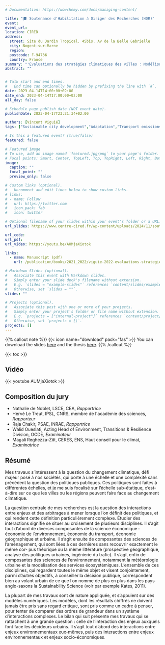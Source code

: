 ```yaml
---
# Documentation: https://wowchemy.com/docs/managing-content/

title: "🎓 Soutenance d'Habilitation à Diriger des Recherches (HDR)"
event: 
event_url:
location: CIRED
address:
  street: Site du Jardin Tropical, 45bis, Av de la Belle Gabrielle
  city: Nogent-sur-Marne
  region:
  postcode: F-94736
  country: France
summary: "'Évaluations des stratégies climatiques des villes : Modélisations des interactions complexes entre enjeux environnementaux et dynamiques économiques urbaines' *HDR soutenue le 14 avril 2023 au CIRED*"
abstract: ""


# Talk start and end times.
#   End time can optionally be hidden by prefixing the line with `#`.
date: 2023-04-14T14:00:00+02:00
date_end: 2023-04-14T17:00:00+02:00
all_day: false

# Schedule page publish date (NOT event date).
publishDate: 2023-04-17T23:21:34+02:00

authors: [Vincent Viguié]
tags: ["Sustainable city development","Adaptation","Transport emissions","Modelling city evolutions",]

# Is this a featured event? (true/false)
featured: false

# Featured image
# To use, add an image named `featured.jpg/png` to your page's folder. 
# Focal points: Smart, Center, TopLeft, Top, TopRight, Left, Right, BottomLeft, Bottom, BottomRight.
image:
  caption: ""
  focal_point: ""
  preview_only: false

# Custom links (optional).
#   Uncomment and edit lines below to show custom links.
# links:
# - name: Follow
#   url: https://twitter.com
#   icon_pack: fab
#   icon: twitter

# Optional filename of your slides within your event's folder or a URL.
url_slides: https://www.centre-cired.fr/wp-content/uploads/2024/11/soutenance-hdr.pdf

url_code:
url_pdf: 
url_video: https://youtu.be/AUMjaXiotok

links:
  - name: Manuscript (pdf)
    url: /publication/books/2021_2022/viguie-2022-evaluations-strategies-climatiques/

# Markdown Slides (optional).
#   Associate this event with Markdown slides.
#   Simply enter your slide deck's filename without extension.
#   E.g. `slides = "example-slides"` references `content/slides/example-slides.md`.
#   Otherwise, set `slides = ""`.
slides: ""

# Projects (optional).
#   Associate this post with one or more of your projects.
#   Simply enter your project's folder or file name without extension.
#   E.g. `projects = ["internal-project"]` references `content/project/deep-learning/index.md`.
#   Otherwise, set `projects = []`.
projects: []
---
```


{{% callout note %}}
{{< icon name="download" pack="fas" >}} You can download the slides [here](https://www.centre-cired.fr/wp-content/uploads/2024/11/soutenance-hdr.pdf) and the thesis [here](https://www.centre-cired.fr/wp-content/uploads/2024/11/HDR_viguie.pdf).
{{% /callout %}}

{{< toc >}}

## Vidéo
{{< youtube AUMjaXiotok >}}

## Composition du jury
- Nathalie de Noblet, LSCE, CEA, *Rapportrice*
- Hervé Le Treut, IPSL, CNRS, membre de l'académie des sciences, *Rapporteur*
- Raja Chakir, PSAE, INRAE, *Rapportrice*
- Walid Oueslati, Acting Head of Environment, Transitions & Resilience Division, OCDE, *Examinateur*
- Magali Reghezza-Zitt, CERES, ENS, Haut conseil pour le climat, *Examinatrice*

## Résumé

Mes travaux s’intéressent à la question du changement climatique, défi majeur posé à nos sociétés, qui porte à une échelle et une complexité sans précédent la question des politiques publiques. Ces politiques sont faites à différentes échelles, et je me suis focalisé sur l’échelle sub-étatique, c’est-à-dire sur ce que les villes ou les régions peuvent faire face au changement climatique.

La question centrale de mes recherches est la question des interactions entre enjeux et des arbitrages à mener lorsque l’on définit des politiques, et qui rendent cette définition particulièrement complexe. Étudier des interactions signifie se situer au croisement de plusieurs disciplines. Il s’agit tout d’abord de diverses composantes de la science économique : économie de l’environnement, économie du transport, économie géographique et urbaine. Il s’agit ensuite de composantes des sciences de l’aménagement, qui sont liées à ces dernières sans recouvrir exactement le même cor- pus théorique ou la même littérature (prospective géographique, analyse des politiques urbaines, ingénierie du trafic). Il s’agit enfin de composantes des sciences de l’environnement, notamment la météorologie urbaine et la modélisation des services écosystémiques. L’ensemble de ces disciplines, qui regardent toutes le même objet et visent conjointement, parmi d’autres objectifs, à conseiller la décision publique, correspondent bien au volant urbain de ce que l’on nomme de plus en plus dans les pays anglo-saxons la Sustainability Science (voir par exemple Kates, 2011).

La plupart de mes travaux sont de nature appliquée, et s’appuient sur des modèles numériques. Les modèles, dont les résultats chiffrés ne doivent jamais être pris sans regard critique, sont pris comme un cadre à penser, pour tenter de comparer des ordres de grandeur dans un système d’interactions complexes. Le bilan qui suit présente mes travaux qui se rattachent à une grande question : celle de l’interaction des enjeux auxquels font face les décideurs urbains. Il s’agit tout d’abord des interactions entre enjeux environnementaux eux-mêmes, puis des interactions entre enjeux environnementaux et enjeux socio-économiques.


